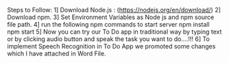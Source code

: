 Steps to Follow:
1] Download Node.js : (https://nodejs.org/en/download/)
2] Download npm.
3] Set Environment Variables as Node js and npm source file path.
4] run the following npm commands to start server
    npm install
    npm start
5] Now you can try our To Do app in traditional way by typing text or by clicking audio button and speak the task you want to do....!!!
6] To implement Speech Recognition in To Do App we promoted some changes which I have attached in Word File.


